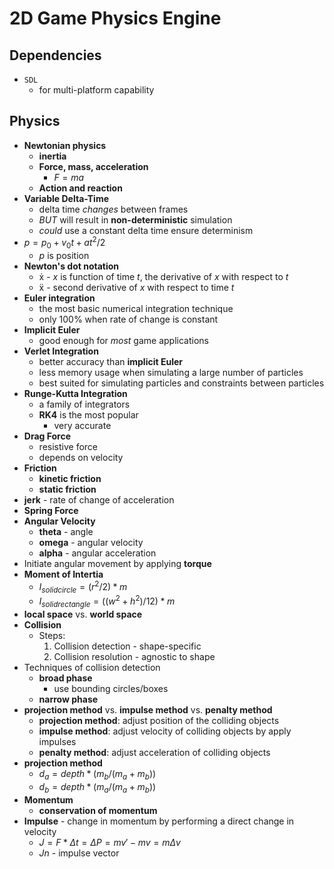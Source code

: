 # 2D Game Physics Engine

## Dependencies

- `SDL`
  - for multi-platform capability

## Physics

- **Newtonian physics**
  - **inertia**
  - **Force, mass, acceleration**
    - $F = ma$
  - **Action and reaction**
- **Variable Delta-Time**
  - delta time _changes_ between frames
  - _BUT_ will result in **non-deterministic** simulation
  - _could_ use a constant delta time ensure determinism
- $p = p_0 + v_0t + at^2/2$
  - $p$ is position
- **Newton's dot notation**
  - ẋ - $x$ is function of time $t$, the derivative of $x$ with respect to $t$
  - ẍ - second derivative of $x$ with respect to time $t$
- **Euler integration**
  - the most basic numerical integration technique
  - only 100% when rate of change is constant
- **Implicit Euler**
  - good enough for _most_ game applications
- **Verlet Integration**
  - better accuracy than **implicit Euler**
  - less memory usage when simulating a large number of particles
  - best suited for simulating particles and constraints between particles
- **Runge-Kutta Integration**
  - a family of integrators
  - **RK4** is the most popular
    - very accurate
- **Drag Force**
  - resistive force
  - depends on velocity
- **Friction**
  - **kinetic friction**
  - **static friction**
- **jerk** - rate of change of acceleration
- **Spring Force**
- **Angular Velocity**
  - **theta** - angle
  - **omega** - angular velocity
  - **alpha** - angular acceleration
- Initiate angular movement by applying **torque**
- **Moment of Intertia**
  - $I_{solidcircle} = (r^2 / 2) * m$
  - $I_{solidrectangle} = ((w^2 + h^2) / 12) * m$
- **local space** vs. **world space**
- **Collision**
  - Steps:
    1. Collision detection - shape-specific
    2. Collision resolution - agnostic to shape
- Techniques of collision detection
  - **broad phase**
    - use bounding circles/boxes
  - **narrow phase**
- **projection method** vs. **impulse method** vs. **penalty method**
  - **projection method**: adjust position of the colliding objects
  - **impulse method**: adjust velocity of colliding objects by apply impulses
  - **penalty method**: adjust acceleration of colliding objects
- **projection method**
  - $d_{a} = depth * (m_b / (m_a + m_b))$
  - $d_{b} = depth * (m_a / (m_a + m_b))$
- **Momentum**
  - **conservation of momentum**
- **Impulse** - change in momentum by performing a direct change in velocity
  - $J = F * Δt = ΔP = mv' - mv = mΔv$
  - $Jn$ - impulse vector
